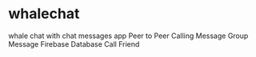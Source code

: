 # whalechat
whale chat with chat messages app
Peer to Peer Calling
Message
Group Message
Firebase Database
Call Friend
